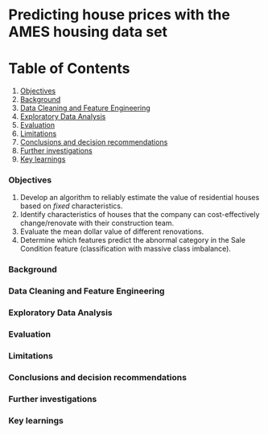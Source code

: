 # Predicting house prices with the AMES housing data set

# Table of Contents
1. [Objectives](###Objectives)
2. [Background](###Background)
3. [Data Cleaning and Feature Engineering](###Data_Cleaning_and_Feature_Engineering)
4. [Exploratory Data Analysis](###Exploratory_Data_Analysis)
5. [Evaluation](###Evaluation)
6. [Limitations](###Limitations)
7. [Conclusions and decision recommendations](###Conclusions_and_decision_recommendations)
8. [Further investigations](###Further_investigations)
9. [Key learnings](###Key_learnings)


### Objectives
1. Develop an algorithm to reliably estimate the value of residential houses based on *fixed* characteristics.
2. Identify characteristics of houses that the company can cost-effectively change/renovate with their construction team.
3. Evaluate the mean dollar value of different renovations.
4. Determine which features predict the abnormal category in the Sale Condition feature (classification with massive class imbalance).

### Background


### Data Cleaning and Feature Engineering
### Exploratory Data Analysis
### Evaluation
### Limitations
### Conclusions and decision recommendations
### Further investigations
### Key learnings

